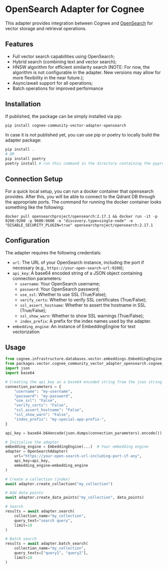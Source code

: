 # OpenSearch Adapter for Cognee

This adapter provides integration between Cognee and [OpenSearch](https://opensearch.org/) for vector storage and retrieval operations.

## Features

- Full vector search capabilities using OpenSearch;
- Hybrid search (combining text and vector search);
- HNSW algorithm for efficient similarity search (NOTE: For now, the algorithm is not configurable in the adapter. New versions may allow for more flexibility in the near future.);
- Async/await support for all operations;
- Batch operations for improved performance

## Installation

If published, the package can be simply installed via pip:

```bash
pip install cognee-community-vector-adapter-opensearch
```

In case it is not published yet, you can use pip or poetry to locally build the adapter package:

```bash
pip install .
# OR
pip install poetry
poetry install # run this command in the directory containing the pyproject.toml file
```

## Connection Setup

For a quick local setup, you can run a docker container that opensearch provides.
After this, you will be able to connect to the Qdrant DB through the appropriate ports. The command for running the docker 
container looks something like the following:

```
docker pull opensearchproject/opensearch:2.17.1 && docker run -it -p 9200:9200 -p 9600:9600 -e "discovery.type=single-node" -e "DISABLE_SECURITY_PLUGIN=true" opensearchproject/opensearch:2.17.1
```

## Configuration

The adapter requires the following credentials:
- `url`: The URL of your OpenSearch instance, including the port if necessary (e.g., `https://your-open-search-url:9200`);
- `api_key`: A base64 encoded string of a JSON object containing connection parameters:
  - `username`: Your OpenSearch username;
  - `password`: Your OpenSearch password;
  - `use_ssl`: Whether to use SSL (True/False);
  - `verify_certs`: Whether to verify SSL certificates (True/False);
  - `ssl_assert_hostname`: Whether to assert the hostname in SSL (True/False);
  - `ssl_show_warn`: Whether to show SSL warnings (True/False);
  - `index_prefix`: A prefix for the index names used by the adapter.
- `embedding_engine`: An instance of EmbeddingEngine for text vectorization

## Usage

```python
from cognee.infrastructure.databases.vector.embeddings.EmbeddingEngine import EmbeddingEngine
from packages.vector.cognee_community_vector_adapter_opensearch.cognee_community_vector_adapter_opensearch import OpenSearchAdapter
import json
import base64

# Creating the api_key as a base64 encoded string from the json string of the parameters
connection_parameters = {
    "username": "my-username",
    "password": "my-password",
    "use_ssl": "False",
    "verify_certs": "False",
    "ssl_assert_hostname": "False",
    "ssl_show_warn": "False",
    "index_prefix": "my-special-app-prefix-",
}

api_key = base64.b64encode(json.dumps(connection_parameters).encode()).decode()

# Initialize the adapter
embedding_engine = EmbeddingEngine(...)  # Your embedding engine
adapter = OpenSearchAdapter(
    url="https://your-open-search-url-including-port-if-any",
    api_key=api_key,
    embedding_engine=embedding_engine
)

# Create a collection (index)
await adapter.create_collection("my_collection")

# Add data points
await adapter.create_data_points("my_collection", data_points)

# Search
results = await adapter.search(
    collection_name="my_collection",
    query_text="search query",
    limit=10
)

# Batch search
results = await adapter.batch_search(
    collection_name="my_collection",
    query_texts=["query1", "query2"],
    limit=10
)
```
